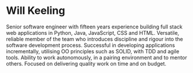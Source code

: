 # Will Keeling

Senior software engineer with fifteen years experience building full stack web applications in Python, Java, JavaScript, CSS and HTML. Versatile, reliable member of the team who introduces discipline and rigour into the software development process. Successful in developing applications incrementally, utilising OO principles such as SOLID, with TDD and agile tools. Ability to work autonomously, in a pairing environment and to mentor others. Focused on delivering quality work on time and on budget.

